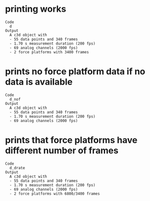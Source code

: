 # printing works

    Code
      d
    Output
      A c3d object with
      - 55 data points and 340 frames
      - 1.70 s measurement duration (200 fps)
      - 69 analog channels (2000 fps)
      - 2 force platforms with 3400 frames

# prints no force platform data if no data is available

    Code
      d_nof
    Output
      A c3d object with
      - 55 data points and 340 frames
      - 1.70 s measurement duration (200 fps)
      - 69 analog channels (2000 fps)

# prints that force platforms have different number of frames

    Code
      d_drate
    Output
      A c3d object with
      - 55 data points and 340 frames
      - 1.70 s measurement duration (200 fps)
      - 69 analog channels (2000 fps)
      - 2 force platforms with 6800/3400 frames

